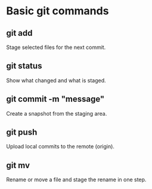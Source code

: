 # Basic git commands

## git add <files>
Stage selected files for the next commit.

## git status
Show what changed and what is staged.

## git commit -m "message"
Create a snapshot from the staging area.

## git push
Upload local commits to the remote (origin).

## git mv <old> <new>
Rename or move a file and stage the rename in one step.
